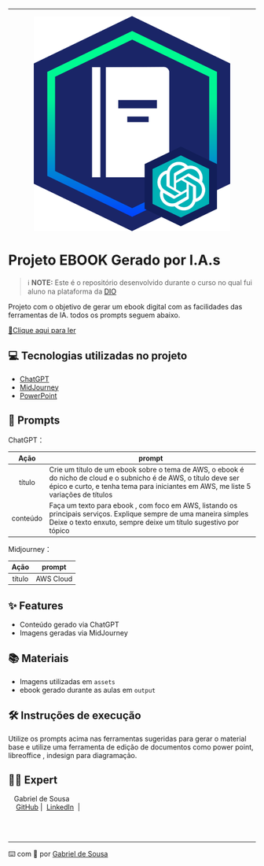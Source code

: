 -------


<p align="center">
<img 
    src="./assets/banner.png"
    width="400"  
/>
</p>

# Projeto EBOOK Gerado por I.A.s


 > ℹ️ **NOTE:** Este é o repositório desenvolvido durante o curso no qual fui aluno na plataforma da [DIO](https://dio.me)

Projeto com o objetivo de gerar um ebook digital com as facilidades das ferramentas de IA. todos os prompts
seguem abaixo.

<a href="https://github.com/gabrielsousaborges/output/EbookAWS-Gabriel-output.pdf" title="View PDF now"> 📕Clique aqui para ler</a>

## 💻 Tecnologias utilizadas no projeto

- [ChatGPT](https://chat.openai.com/) 
- [MidJourney](https://www.midjourney.com/app/)
- [PowerPoint](https://www.microsoft.com/en/microsoft-365/powerpoint)

## 🧠 Prompts


ChatGPT：

|   Ação   | prompt                                                                                                                                                                                                                                                                         |
| :------: | ------------------------------------------------------------------------------------------------------------------------------------------------------------------------------------------------------------------------------------------------------------------------------ |
|  título  | Crie um título de um ebook sobre o tema de AWS, o ebook é do nicho de cloud e o subnicho é de AWS, o título deve ser épico e curto, e tenha tema para iniciantes em AWS, me liste 5 variações de títulos                                                        |
| conteúdo | Faça um texto para ebook , com foco em AWS, listando os principais serviços. Explique sempre de uma maneira simples Deixe o texto enxuto, sempre deixe um título sugestivo por tópico |


Midjourney：

|  Ação  | prompt                                                                                 |
| :----: | -------------------------------------------------------------------------------------- |
| título | AWS Cloud |

## ✨ Features

- Conteúdo gerado via ChatGPT
- Imagens geradas via MidJourney

## 📚 Materiais

- Imagens utilizadas em `assets`
- ebook gerado durante as aulas em `output`

## 🛠️ Instruções de execução

Utilize os prompts acima nas ferramentas sugeridas para gerar o material base e utilize uma ferramenta de edição de documentos como power point, libreoffice , indesign para diagramação.

## 👨‍💻 Expert

<p>
    <p>&nbsp&nbsp&nbspGabriel de Sousa <br>
    &nbsp&nbsp&nbsp
    <a href="https://github.com/gabrielsousaborges">
    GitHub</a>&nbsp;|&nbsp;
    <a href="www.linkedin.com/in/
gabrielsousaborges">LinkedIn</a>
&nbsp;|&nbsp;
&nbsp;</p>
</p>
<br/><br/>
<p>

---

⌨️ com 💜 por [Gabriel de Sousa](https://github.com/gabrielsousaborges)
